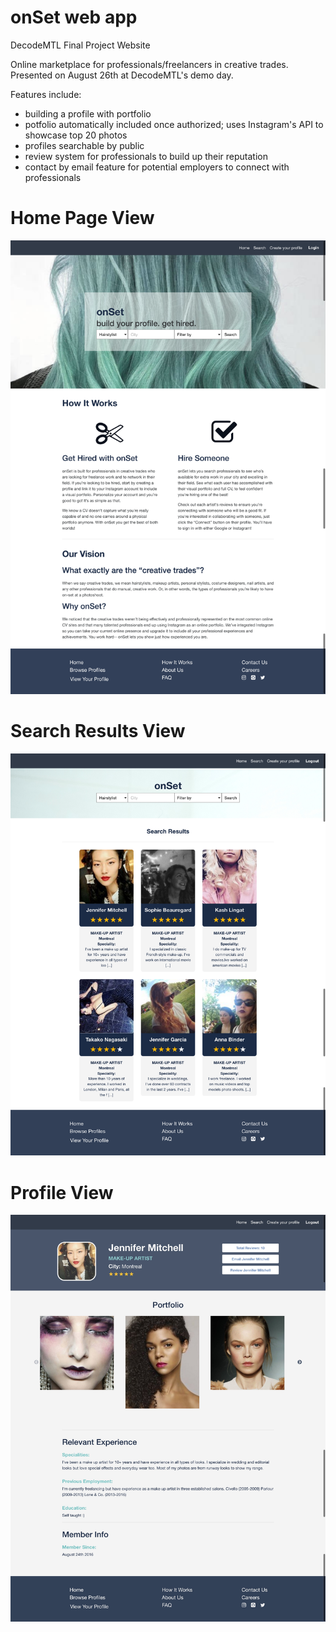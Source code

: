 # onSet web app

DecodeMTL Final Project Website 

Online marketplace for professionals/freelancers in creative trades. Presented on August 26th at DecodeMTL's demo day.

Features include:
- building a profile with portfolio
- potfolio automatically included once authorized; uses Instagram's API to showcase top 20 photos
- profiles searchable by public 
- review system for professionals to build up their reputation
- contact by email feature for potential employers to connect with professionals

# Home Page View
<img src="./public/img/onSet.png" />

# Search Results View
<img src="./public/img/searchresults.png" />

# Profile View
<img src="./public/img/profileview.jpg" /> 